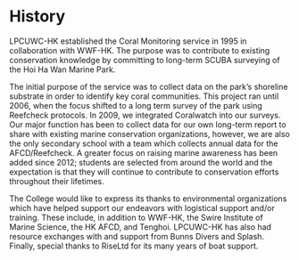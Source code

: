 # History

LPCUWC-HK established the Coral Monitoring service in 1995 in collaboration with WWF-HK. The purpose was to contribute to existing conservation knowledge by committing to long-term SCUBA surveying of the Hoi Ha Wan Marine Park.

The initial purpose of the service was to collect data on the park’s shoreline substrate in order to identify key coral communities. This project ran until 2006, when the focus shifted to a long term survey of the park using Reefcheck protocols. In 2009, we integrated Coralwatch into our surveys. Our major function has been to collect data for our own long-term report to share with existing marine conservation organizations, however, we are also the only secondary school with a team which collects annual data for the AFCD/Reefcheck. A greater focus on raising marine awareness has been added since 2012; students are selected from around the world and the expectation is that they will continue to contribute to conservation efforts throughout their lifetimes.

The College would like to express its thanks to environmental organizations which have helped support our endeavors with logistical support and/or training. These include, in addition to WWF-HK, the Swire Institute of Marine Science, the HK AFCD, and Tenghoi. LPCUWC-HK has also had resource exchanges with and support from Bunns Divers and Splash. Finally, special thanks to RiseLtd for its many years of boat support.